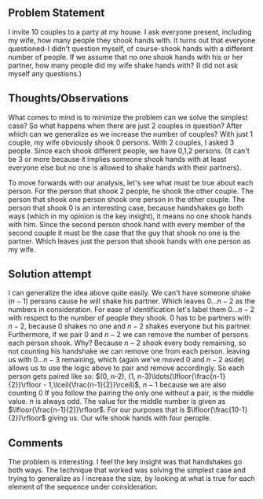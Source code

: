 ## Problem Statement
I invite 10 couples to a party at my house. I ask everyone present, including my wife, how many people they shook hands with. It turns out that everyone questioned-I didn't question myself, of course-shook hands with a different number of people. If we assume that no one shook hands with his or her partner, how many people did my wife shake hands with? (I did not ask myself any questions.)
## Thoughts/Observations
What comes to mind is to minimize the problem can we solve the simplest case? So what happens when there are just 2 couples in question? After which can we generalize as we increase the number of couples? With just 1 couple, my wife obviously shook 0 persons. With 2 couples, I asked 3 people. Since each shook different people, we have 0,1,2 persons. (It can't be 3 or more because it implies someone shook hands with at least everyone else but no one is allowed to shake hands with their partners).

To move forwards with our analysis, let's see what must be true about each person. For the person that shook 2 people, he shook the other couple. The person that shook one person shook one person in the other couple. The person that shook 0 is an interesting case, because handshakes go both ways (which in my opinion is the key insight), it means no one shook hands with him. Since the second person shook hand with every member of the second couple it must be the case that the guy that shook no one is the partner. Which leaves just the person that shook hands with one person as my wife.
## Solution attempt
I can generalize the idea above quite easily. We can't have someone shake $(n-1)$ persons cause he will shake his partner. Which leaves $0\ldots n-2$ as the numbers in consideration. For ease of identification let's label them $0\ldots n-2$ with respect to the number of people they shook. $0$ has to be partners with $n-2$, because $0$ shakes no one and $n-2$ shakes everyone but his partner. Furthermore, if we pair $0$ and $n-2$ we can remove the number of persons each person shook. Why? Because $n-2$ shook every body remaining, so not counting his handshake we can remove one from each person. leaving us with $0\ldots n-3$ remaining, which (again we've moved $0$ and $n-2$ aside) allows us to use the logic above to pair and remove accordingly. So each person gets paired like so: 
$(0, n-2), (1, n-3)\ldots(\lfloor{\frac{n-1}{2}}\rfloor - 1,\lceil{\frac{n-1}{2}}\rceil)$, $n-1$ because we are also counting $0$
If you follow the pairing the only one without a pair, is the middle value. $n$ is always odd. The value for the middle number is given as $\lfloor{\frac{n-1}{2}}\rfloor$. For our purposes that is $\lfloor{\frac{10-1}{2}}\rfloor$ giving us. Our wife shook hands with four perople.
## Comments
The problem is interesting. I feel the key insight was that handshakes go both ways. The technique that worked was solving the simplest case and trying to generalize as I increase the size, by looking at what is true for each element of the sequence under consideration.